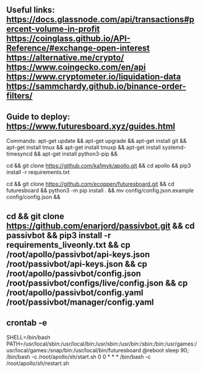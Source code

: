 Useful links:
https://docs.glassnode.com/api/transactions#percent-volume-in-profit
https://coinglass.github.io/API-Reference/#exchange-open-interest
https://alternative.me/crypto/
https://www.coingecko.com/en/api
https://www.cryptometer.io/liquidation-data
https://sammchardy.github.io/binance-order-filters/
-------
Guide to deploy:
https://www.futuresboard.xyz/guides.html
-------
Commands:
apt-get update && 
apt-get upgrade && 
apt-get install git && 
apt-get install tmux && 
apt-get install tmuxp && 
apt-get install systemd-timesyncd && 
apt-get install python3-pip &&

cd &&
git clone https://github.com/ka1myk/apollo.git &&
cd apollo && 
pip3 install -r requirements.txt

cd && 
git clone https://github.com/ecoppen/futuresboard.git && 
cd futuresboard && 
python3 -m pip install . &&
mv config/config.json.example config/config.json &&

cd && 
git clone https://github.com/enarjord/passivbot.git && 
cd passivbot &&
pip3 install -r requirements_liveonly.txt &&
cp /root/apollo/passivbot/api-keys.json /root/passivbot/api-keys.json &&
cp /root/apollo/passivbot/config.json /root/passivbot/configs/live/config.json &&
cp /root/apollo/passivbot/config.yaml /root/passivbot/manager/config.yaml
--------
crontab -e
--------
SHELL=/bin/bash
PATH=/usr/local/sbin:/usr/local/bin:/usr/sbin:/usr/bin:/sbin:/bin:/usr/games:/usr/local/games:/snap/bin:/usr/local/bin/futuresboard
@reboot sleep 90; /bin/bash -c /root/apollo/sh/start.sh
0 0 * * * /bin/bash -c /root/apollo/sh/restart.sh